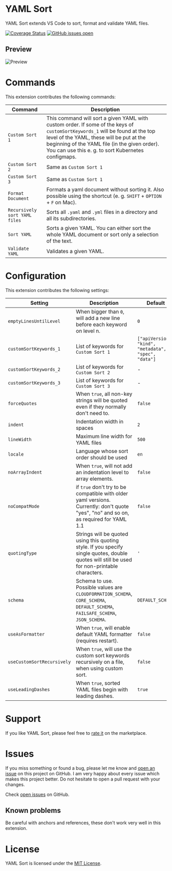 # YAML Sort
YAML Sort extends VS Code to sort, format and validate YAML files.

[![Coverage Status](https://coveralls.io/repos/github/pascalre/vscode-yaml-sort/badge.svg?branch=master)](https://coveralls.io/github/pascalre/vscode-yaml-sort?branch=master)
[![GitHub issues open](https://img.shields.io/github/issues/pascalre/vscode-yaml-sort.svg)](https://github.com/pascalre/vscode-yaml-sort/issues)

## Preview
![Preview](images/preview.gif)

# Commands
This extension contributes the following commands:

| Command                                        | Description                                                                                           |
|------------------------------------------------|-------------------------------------------------------------------------------------------------------|
| `Custom Sort 1`                                | This command will sort a given YAML with custom order. If some of the keys of `customSortKeywords_1` will be found at the top level of the YAML, these will be put at the beginning of the YAML file (in the given order). You can use this e. g. to sort Kubernetes configmaps. |
| `Custom Sort 2`                                | Same as `Custom Sort 1`                                                                               |
| `Custom Sort 3`                                | Same as `Custom Sort 1`                                                                               |
| `Format Document`                              | Formats a yaml document without sorting it. Also possible using the shortcut (e. g. `SHIFT` + `OPTION` + `F` on Mac). |
| `Recursively sort YAML files`                  | Sorts all `.yaml` and `.yml` files in a directory and all its subdirectories.                         |
| `Sort YAML`                                    | Sorts a given YAML. You can either sort the whole YAML document or sort only a selection of the text. |
| `Validate YAML`                                | Validates a given YAML.                                                                               |

# Configuration
This extension contributes the following settings:

| Setting                    | Description                                                                                                                           | Default          |
|----------------------------|-------------------------------------------------------------------------------------------------------------------------------------- | ---------------- |
| `emptyLinesUntilLevel`     | When bigger than `0`, will add a new line before each keyword on level n.                                                             | `0`              |
| `customSortKeywords_1`     | List of keywords for `Custom Sort 1`                                                                                                  | `["apiVersion", "kind", "metadata", "spec", "data"]`|
| `customSortKeywords_2`     | List of keywords for `Custom Sort 2`                                                                                                  | -                |
| `customSortKeywords_3`     | List of keywords for `Custom Sort 3`                                                                                                  | -                |
| `forceQuotes`              | When `true`, all non-key strings will be quoted even if they normally don't need to.                                                    | `false`          |
| `indent`                   | Indentation width in spaces                                                                                                           | `2`              |
| `lineWidth`                | Maximum line width for YAML files                                                                                                     | `500`            |
| `locale`                   | Language whose sort order should be used                                                                                              | `en`             |
| `noArrayIndent`            | When `true`, will not add an indentation level to array elements.                                                                     | `false`          |
| `noCompatMode`             | if `true` don't try to be compatible with older yaml versions. Currently: don't quote "yes", "no" and so on, as required for YAML 1.1 | `false`          |
| `quotingType`              | Strings will be quoted using this quoting style. If you specify single quotes, double quotes will still be used for non-printable characters.   | `'` |
| `schema`                   | Schema to use. Possible values are `CLOUDFORMATION_SCHEMA`, `CORE_SCHEMA`, `DEFAULT_SCHEMA`, `FAILSAFE_SCHEMA`, `JSON_SCHEMA`.        | `DEFAULT_SCHEMA` |
| `useAsFormatter`           | When `true`, will enable default YAML formatter (requires restart).                                                                     | `false`          |
| `useCustomSortRecursively` | When `true`, will use the custom sort keywords recursively on a file, when using custom sort.                                         | `false`          |
| `useLeadingDashes`         | When `true`, sorted YAML files begin with leading dashes.                                                                             | `true`           |

# Support

If you like YAML Sort, please feel free to [rate it](https://marketplace.visualstudio.com/items?itemName=PascalReitermann93.vscode-yaml-sort&ssr=false#review-details) on the marketplace.

# Issues
If you miss something or found a bug, please let me know and [open an issue](https://github.com/pascalre/vscode-yaml-sort/issues/new) on this project on GitHub. I am very happy about every issue which makes this project better. Do not hesitate to open a pull request with your changes.

Check [open issues](https://github.com/pascalre/vscode-yaml-sort/issues) on GitHub.

## Known problems

Be careful with anchors and references, these don't work very well in this extension.

# License

YAML Sort is licensed under the [MIT License](https://raw.githubusercontent.com/pascalre/vscode-yaml-sort/master/LICENSE).
